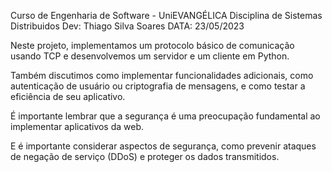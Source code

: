Curso de Engenharia de Software - UniEVANGÉLICA 
Disciplina de Sistemas Distribuidos 
Dev: Thiago Silva Soares
DATA: 23/05/2023

Neste projeto, implementamos um protocolo básico de comunicação usando TCP e desenvolvemos um servidor e um cliente em Python.

Também discutimos como implementar funcionalidades adicionais, como autenticação de usuário ou criptografia de mensagens, e como testar a eficiência de seu aplicativo.

É importante lembrar que a segurança é uma preocupação fundamental ao implementar aplicativos da web.

E é importante considerar aspectos de segurança, como prevenir ataques de negação de serviço (DDoS) e proteger os dados transmitidos.